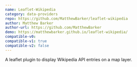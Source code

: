 ```yaml
---
name: Leaflet-Wikipedia
category: data-providers
repo: https://github.com/MatthewBarker/leaflet-wikipedia
author: Matthew Barker
author-url: https://github.com/MatthewBarker
demo: https://matthewbarker.github.io/leaflet-wikipedia/
compatible-v0:
compatible-v1: true
compatible-v2: false
---
```


A leaflet plugin to display Wikipedia API entries on a map layer.

